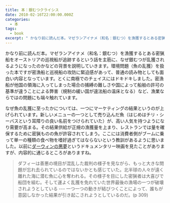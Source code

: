 ```yaml
---
title: 本：銀むつクライシス
date: 2010-02-16T22:00:00.000Z
categories:
  - 本
tags:
  - book
excerpt: " かなり前に読んだ本。マゼランアイナメ（和名：銀むつ）を漁獲するとある密猟船をオーストリアの巡視船が追跡するという話を主筋に、なぜ銀むつが乱獲されるようになったのかなどの背景を説明していきます。環境問題（魚の乱獲）を扱った本ですが密漁船と巡視船の攻防に緊迫感があって、普通の読み物としても面白い内容となっています。とくに南極でのチェイスにはドキドキしました。密漁船が他国の領海に入ってしまった場合の捕縛の難しさや国によって船舶の許可の基準が違うことによる弊害（規制の緩い国が違法船の温床となる）など、漁業ならではの問題にも端々触れています。"
---
```


かなり前に読んだ本。マゼランアイナメ（和名：銀むつ）を漁獲するとある密猟船をオーストリアの巡視船が追跡するという話を主筋に、なぜ銀むつが乱獲されるようになったのかなどの背景を説明していきます。環境問題（魚の乱獲）を扱った本ですが密漁船と巡視船の攻防に緊迫感があって、普通の読み物としても面白い内容となっています。とくに南極でのチェイスにはドキドキしました。密漁船が他国の領海に入ってしまった場合の捕縛の難しさや国によって船舶の許可の基準が違うことによる弊害（規制の緩い国が違法船の温床となる）など、漁業ならではの問題にも端々触れています。

なぜ魚の乱獲に至ったかについては、一つにマーケティングの結果というのが上げられています。新しいメニューの一つとして売り込んだ魚（はじめはチリ・シーバスという耳障りの良い名前をつけられていた）が、高い人気を持つようになり需要が高まる。その結果供給が正規の漁獲量を上まり、レストランでは量を確保するために密猟ものの魚が許容されてしまう。ここには消費者側がブームに乗って単一の種類の食べ物を嗜好過ぎてはならないという教訓があるように思いました。以前に[ダーウィンの悪夢](http://www.amazon.co.jp/gp/product/B000PIT0RQ?ie=UTF8&tag=yutakayamaguc-22&linkCode=xm2&camp=247&creativeASIN=B000PIT0RQ)というドキュメンタリー映画を見たことがありますが、内容的に通じるところがありますね。

> ダフィーは善悪の境目が混乱した裁判の様子を見ながら、もっと大きな問題が忘れ去られているのではないかとも感じていた。北半球の人々が遠く離れた海に潜む魚に心を奪われる。その様子を目にした密猟者は大喜びで船団を組む。そして運よく乱獲を免れていた世界最後の漁場の一つが破壊されようとしている \-\-\- 一つ一つの動きが結びつくことによって、誰もが意図しなかった結果が引き起こされようとしているのだ。(p 309)
